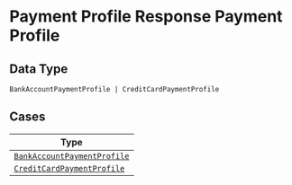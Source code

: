 
# Payment Profile Response Payment Profile

## Data Type

`BankAccountPaymentProfile | CreditCardPaymentProfile`

## Cases

| Type |
|  --- |
| [`BankAccountPaymentProfile`](../../../doc/models/bank-account-payment-profile.md) |
| [`CreditCardPaymentProfile`](../../../doc/models/credit-card-payment-profile.md) |

